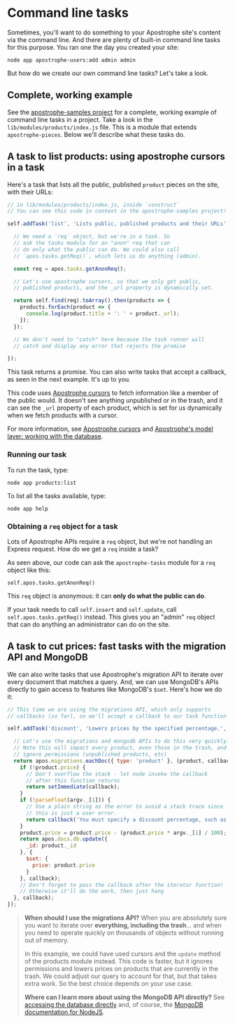 # Command line tasks

Sometimes, you'll want to do something to your Apostrophe site's content
via the command line. And there are plenty of built-in command line tasks
for this purpose. You ran one the day you created your site:

```
node app apostrophe-users:add admin admin
```

But how do we create our own command line tasks? Let's take a look.

## Complete, working example

See the [apostrophe-samples project](https://github.com/apostrophecms/apostrophe-samples) for a complete, working example of command line tasks in a project. Take a look in the `lib/modules/products/index.js` file. This is a module that extends `apostrophe-pieces`. Below we'll describe what these tasks do.

## A task to list products: using apostrophe cursors in a task

Here's a task that lists all the public, published `product` pieces on the site, with their URLs:

```javascript
// in lib/modules/products/index.js, inside `construct`
// You can see this code in context in the apostrophe-samples project!

self.addTask('list', 'Lists public, published products and their URLs', (apos, argv) => {

  // We need a `req` object, but we're in a task. So
  // ask the tasks module for an "anon" req that can
  // do only what the public can do. We could also call
  // `apos.tasks.getReq()`, which lets us do anything (admin).

  const req = apos.tasks.getAnonReq();

  // Let's use apostrophe cursors, so that we only get public,
  // published products, and the _url property is dynamically set.

  return self.find(req).toArray().then(products => {
    products.forEach(product => {
      console.log(product.title + ': ' + product._url);
    });
  });

  // We don't need to "catch" here because the task runner will
  // catch and display any error that rejects the promise

});
```

This task returns a promise. You can also write tasks that
accept a callback, as seen in the next example. It's up to you.

This code uses [Apostrophe cursors](https://apostrophecms.org/docs/tutorials/intermediate/cursors.html) to fetch information like
a member of the public would. It doesn't see anything unpublished
or in the trash, and it can see the `_url` property of each product,
which is set for us dynamically when we fetch products with a cursor.

For more information, see [Apostrophe cursors](https://apostrophecms.org/docs/tutorials/intermediate/cursors.html) and [Apostrophe's model layer: working with the database](https://apostrophecms.org/docs/tutorials/intermediate/model-layer.html).

### Running our task

To run the task, type:

```
node app products:list
```

To list all the tasks available, type:

```
node app help
```

### Obtaining a `req` object for a task

Lots of Apostrophe APIs require a `req` object, but we're not handling
an Express request. How do we get a `req` inside a task?

As seen above, our code can ask the `apostrophe-tasks` module 
for a `req` object like this:

`self.apos.tasks.getAnonReq()`

This `req` object is anonymous: it can **only do what the public can
do**.

If your task needs to call `self.insert` and `self.update`,
call `self.apos.tasks.getReq()` instead. This gives you an "admin"
`req` object that can do anything an administrator can do on the site.

## A task to cut prices: fast tasks with the migration API and MongoDB

We can also write tasks that use Apostrophe's migration API to iterate
over every document that matches a query. And, we can use MongoDB's APIs
directly to gain access to features like MongoDB's `$set`. Here's
how we do it:

```javascript
// This time we are using the migrations API, which only supports
// callbacks (so far), so we'll accept a callback to our task function

self.addTask('discount', 'Lowers prices by the specified percentage.', (apos, argv, callback) => {

  // Let's use the migrations and mongodb APIs to do this very quickly.
  // Note this will impact every product, even those in the trash, and
  // ignore permissions (unpublished products, etc)
  return apos.migrations.eachDoc({ type: 'product' }, (product, callback) => {
    if (!product.price) {
      // Don't overflow the stack - let node invoke the callback
      // after this function returns
      return setImmediate(callback);
    }
    if (!parseFloat(argv._[1])) {
      // Use a plain string as the error to avoid a stack trace since
      // this is just a user error.
      return callback('You must specify a discount percentage, such as 10. Do not use a % sign.');
    }
    product.price = product.price - (product.price * argv._[1] / 100);
    return apos.docs.db.update({
      _id: product._id
    }, {
      $set: {
        price: product.price
      }
    }, callback);
    // Don't forget to pass the callback after the iterator function!
    // Otherwise it'll do the work, then just hang
  }, callback);
});
```

> **When should I use the migrations API?** When you are absolutely sure
you want to iterate over **everything, including the trash**... and
when you need to operate quickly on thousands of objects without running
> out of memory. 
>
> In this example, we could have used cursors and the `update` method of
> the products module instead. This code is faster, but it ignores permissions
> and lowers prices on products that are currently in the trash. We could
> adjust our query to account for that, but that takes extra work.
> So the best choice depends on your use case.
>
> **Where can I learn more about using the MongoDB API directly?**
> See [accessing the database directly](https://apostrophecms.org/docs/tutorials/intermediate/accessing-the-database-directly.html) and, of course,
> the [MongoDB documentation for NodeJS](http://mongodb.github.io/node-mongodb-native/).
